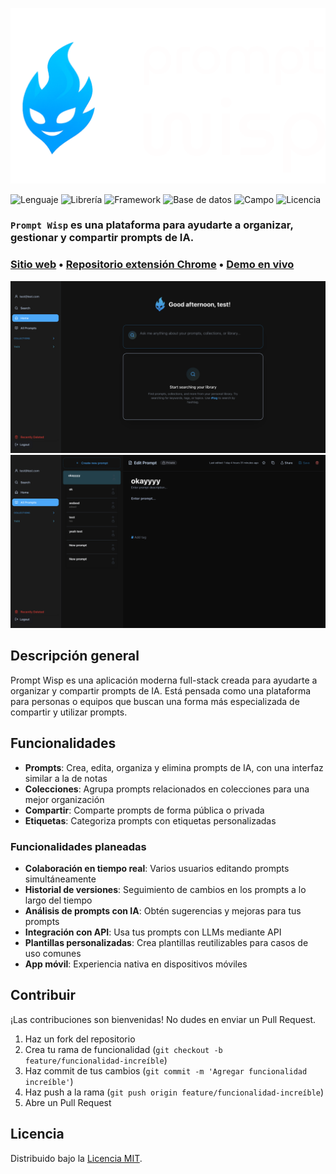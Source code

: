 ![Prompt Wisp](/public/wisplogo.svg)

![Lenguaje](https://img.shields.io/badge/Language-TypeScript-3178c6?logo=typescript&logoColor=white)
![Librería](https://img.shields.io/badge/Library-React-4fccf3?logo=react&logoColor=white)
![Framework](https://img.shields.io/badge/Framework-NextJS-black?logo=nextdotjs&logoColor=white)
![Base de datos](https://img.shields.io/badge/Database-Supabase-3ecf8e?logo=supabase&logoColor=white)
![Campo](https://img.shields.io/badge/Field-Software%20Engineering-white)
![Licencia](https://img.shields.io/badge/License-MIT-brown)

### ```Prompt Wisp``` es una plataforma para ayudarte a organizar, gestionar y compartir prompts de IA.

### [Sitio web](https://prompt-wisp.vercel.app/) • [Repositorio extensión Chrome](https://github.com/LeonardoCerv/prompt-wisp-web-extension) • [Demo en vivo](https://prompt-wisp.vercel.app/prompt)

![Vista previa de Prompt Wisp](/public/preview1.png)
![Vista previa de Prompt Wisp](/public/preview2.png)

## Descripción general

Prompt Wisp es una aplicación moderna full-stack creada para ayudarte a organizar y compartir prompts de IA. Está pensada como una plataforma para personas o equipos que buscan una forma más especializada de compartir y utilizar prompts.

## Funcionalidades

- **Prompts**: Crea, edita, organiza y elimina prompts de IA, con una interfaz similar a la de notas
- **Colecciones**: Agrupa prompts relacionados en colecciones para una mejor organización
- **Compartir**: Comparte prompts de forma pública o privada
- **Etiquetas**: Categoriza prompts con etiquetas personalizadas

### Funcionalidades planeadas

- **Colaboración en tiempo real**: Varios usuarios editando prompts simultáneamente
- **Historial de versiones**: Seguimiento de cambios en los prompts a lo largo del tiempo
- **Análisis de prompts con IA**: Obtén sugerencias y mejoras para tus prompts
- **Integración con API**: Usa tus prompts con LLMs mediante API
- **Plantillas personalizadas**: Crea plantillas reutilizables para casos de uso comunes
- **App móvil**: Experiencia nativa en dispositivos móviles

## Contribuir

¡Las contribuciones son bienvenidas! No dudes en enviar un Pull Request.

1. Haz un fork del repositorio
2. Crea tu rama de funcionalidad (`git checkout -b feature/funcionalidad-increíble`)
3. Haz commit de tus cambios (`git commit -m 'Agregar funcionalidad increíble'`)
4. Haz push a la rama (`git push origin feature/funcionalidad-increíble`)
5. Abre un Pull Request

## Licencia

Distribuido bajo la [Licencia MIT](LICENSE).